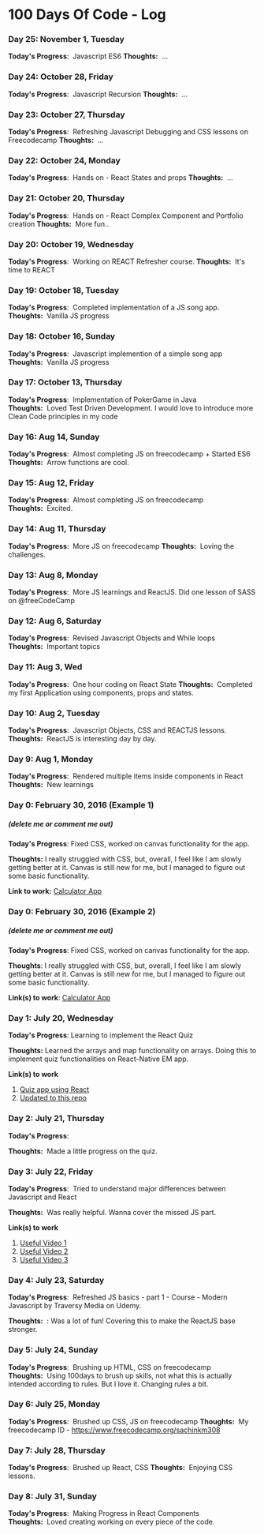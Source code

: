 


# 100 Days Of Code - Log

### Day 25: November 1, Tuesday

**Today's Progress**:  Javascript ES6
**Thoughts:**  ...

### Day 24: October 28, Friday

**Today's Progress**:  Javascript Recursion
**Thoughts:**  ...

### Day 23: October 27, Thursday

**Today's Progress**:  Refreshing Javascript Debugging and CSS lessons on Freecodecamp
**Thoughts:**  ...

### Day 22: October 24, Monday

**Today's Progress**:  Hands on - React States and props
**Thoughts:**  ...

### Day 21: October 20, Thursday

**Today's Progress**:  Hands on - React Complex Component and Portfolio creation
**Thoughts:**  More fun..

### Day 20: October 19, Wednesday

**Today's Progress**:  Working on REACT Refresher course.
**Thoughts:**  It's time to REACT

### Day 19: October 18, Tuesday

**Today's Progress**:  Completed implementation of a JS song app.
**Thoughts:**  Vanilla JS progress

### Day 18: October 16, Sunday

**Today's Progress**:  Javascript implemention of a simple song app
**Thoughts:**  Vanilla JS progress

### Day 17: October 13, Thursday

**Today's Progress**:  Implementation of PokerGame in Java
**Thoughts:**  Loved Test Driven Development. I would love to introduce more Clean Code principles in my code

### Day 16: Aug 14, Sunday

**Today's Progress**:  Almost completing JS on freecodecamp + Started ES6
**Thoughts:**  Arrow functions are cool.

### Day 15: Aug 12, Friday

**Today's Progress**:  Almost completing JS on freecodecamp
**Thoughts:**  Excited.

### Day 14: Aug 11, Thursday

**Today's Progress**:  More JS on freecodecamp
**Thoughts:**  Loving the challenges.

### Day 13: Aug 8, Monday

**Today's Progress**:  More JS learnings and ReactJS. Did one lesson of SASS on @freeCodeCamp

### Day 12: Aug 6, Saturday

**Today's Progress**:  Revised Javascript Objects and While loops
**Thoughts:**  Important topics

### Day 11: Aug 3, Wed


**Today's Progress**:  One hour coding on React State
**Thoughts:**  Completed my first Application using components, props and states.


### Day 10: Aug 2, Tuesday

**Today's Progress**:  Javascript Objects, CSS and REACTJS lessons.
**Thoughts:**  ReactJS is interesting day by day.

### Day 9: Aug 1, Monday

**Today's Progress**:  Rendered multiple items inside components in React
**Thoughts:**  New learnings

### Day 0: February 30, 2016 (Example 1)
##### (delete me or comment me out)

**Today's Progress**: Fixed CSS, worked on canvas functionality for the app.

**Thoughts:** I really struggled with CSS, but, overall, I feel like I am slowly getting better at it. Canvas is still new for me, but I managed to figure out some basic functionality.

**Link to work:** [Calculator App](http://www.example.com)

### Day 0: February 30, 2016 (Example 2)
##### (delete me or comment me out)

**Today's Progress**: Fixed CSS, worked on canvas functionality for the app.

**Thoughts**: I really struggled with CSS, but, overall, I feel like I am slowly getting better at it. Canvas is still new for me, but I managed to figure out some basic functionality.

**Link(s) to work**: [Calculator App](http://www.example.com)


### Day 1: July 20, Wednesday

**Today's Progress**: Learning to implement the React Quiz

**Thoughts:**  Learned the arrays and map functionality on arrays. Doing this to implement quiz functionalities on React-Native EM app.

**Link(s) to work**
1. [Quiz app using React](https://www.freecodecamp.org/news/how-to-build-a-quiz-app-using-react/)
2. [Updated to this repo](https://github.com/sachinkmohan/quiz-app-react2)

### Day 2: July 21, Thursday

**Today's Progress**:  

**Thoughts:**  Made a little progress on the quiz. 

### Day 3: July 22, Friday

**Today's Progress**:  Tried to understand major differences between Javascript and React

**Thoughts:**  Was really helpful. Wanna cover the missed JS part.

**Link(s) to work**
1. [Useful Video 1](https://www.youtube.com/watch?v=m55PTVUrlnA&t=397s)
2. [Useful Video 2](https://www.youtube.com/watch?v=Gwup7MV_fXs)
3. [Useful Video 3](https://www.youtube.com/watch?v=w8NCk4qMAAs)

### Day 4: July 23, Saturday

**Today's Progress**:  Refreshed JS basics - part 1 - Course - Modern Javascript by Traversy Media on Udemy. 

**Thoughts:**  : Was a lot of fun! Covering this to make the ReactJS base stronger.

### Day 5: July 24, Sunday

**Today's Progress**:  Brushing up HTML, CSS on freecodecamp
**Thoughts:**  Using 100days to brush up skills, not what this is actually intended according to rules. But I love it. Changing rules a bit.

### Day 6: July 25, Monday

**Today's Progress**:  Brushed up CSS, JS on freecodecamp
**Thoughts:**  My freecodecamp ID - https://www.freecodecamp.org/sachinkm308

### Day 7: July 28, Thursday

**Today's Progress**:  Brushed up React, CSS
**Thoughts:**  Enjoying CSS lessons.

### Day 8: July 31, Sunday

**Today's Progress**:  Making Progress in React Components
**Thoughts:**  Loved creating working on every piece of the code.

